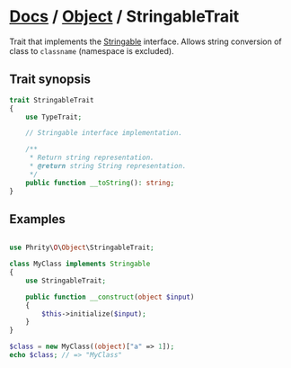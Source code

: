 # [Docs](../../README.md) / [Object](../Object.md) / StringableTrait

Trait that implements the [Stringable](https://www.php.net/manual/en/class.stringable) interface.
Allows string conversion of class to `classname` (namespace is excluded).

## Trait synopsis

```php
trait StringableTrait
{
    use TypeTrait;

    // Stringable interface implementation.

    /**
     * Return string representation.
     * @return string String representation.
     */
    public function __toString(): string;
}
```

## Examples

```php

use Phrity\O\Object\StringableTrait;

class MyClass implements Stringable
{
    use StringableTrait;

    public function __construct(object $input)
    {
        $this->initialize($input);
    }
}

$class = new MyClass((object)["a" => 1]);
echo $class; // => "MyClass"
```
